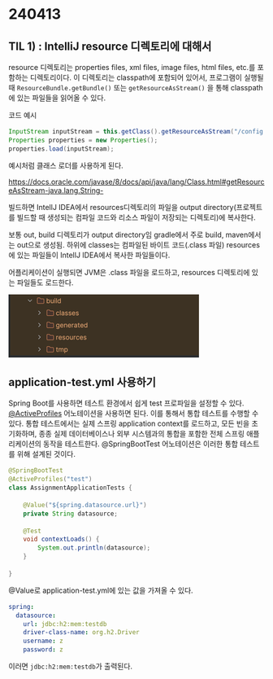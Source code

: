 # 240413

## TIL 1) : IntelliJ resource 디렉토리에 대해서

resource 디렉토리는 properties files, xml files, image files, html files, etc.를 포함하는 디렉토리이다.
이 디렉토리는 classpath에 포함되어 있어서, 프로그램이 실행될 때 `ResourceBundle.getBundle()` 또는 `getResourceAsStream()` 을 통해 classpath에 있는 파일들을 읽어올 수 있다.

코드 예시
```java
InputStream inputStream = this.getClass().getResourceAsStream("/config.properties");
Properties properties = new Properties();
properties.load(inputStream);
```

예시처럼 클래스 로더를 사용하게 된다.

https://docs.oracle.com/javase/8/docs/api/java/lang/Class.html#getResourceAsStream-java.lang.String-

빌드하면 IntellJ IDEA에서 resources디렉토리의 파일을 output directory(프로젝트를 빌드할 때 생성되는 컴파일 코드와 리소스 파일이 저장되는 디렉토리)에 복사한다.

보통 out, build 디렉토리가 output directory임 gradle에서 주로 build, maven에서는 out으로 생성됨. 하위에 classes는 컴파일된 바이트 코드(.class 파일)
resources에 있는 파일들이 IntellJ IDEA에서 복사한 파일들이다.

어플리케이션이 실행되면 JVM은 .class 파일을 로드하고, resources 디렉토리에 있는 파일들도 로드한다.

![img.png](img.png)

## application-test.yml 사용하기

Spring Boot를 사용하면 테스트 환경에서 쉽게 test 프로파일을 설정할 수 있다. [@ActiveProfiles](https://docs.spring.io/spring-framework/reference/testing/annotations/integration-spring/annotation-activeprofiles.html) 어노테이션을 사용하면 된다.
이를 통해서 통합 테스트를 수행할 수 있다. 통합 테스트에서는 실제 스프링 application context를 로드하고, 모든 빈을 초기화하며, 종종 실제 데이터베이스나 외부 시스템과의 통합을 포함한 전체 스프링 애플리케이션의 동작을 테스트한다.
@SpringBootTest 어노테이션은 이러한 통합 테스트를 위해 설계된 것이다.

```java
@SpringBootTest
@ActiveProfiles("test")
class AssignmentApplicationTests {

	@Value("${spring.datasource.url}")
	private String datasource;

	@Test
	void contextLoads() {
		System.out.println(datasource);
	}

}
```

@Value로 application-test.yml에 있는 값을 가져올 수 있다.

```yaml
spring:
  datasource:
    url: jdbc:h2:mem:testdb
    driver-class-name: org.h2.Driver
    username: z
    password: z
```

이러면 `jdbc:h2:mem:testdb`가 출력된다.